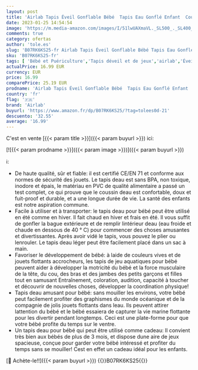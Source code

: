 ```yaml
---
layout: post
title: 'Airlab Tapis Éveil Gonflable Bébé  Tapis Eau Gonflé Enfant  Coussin Gonflable Jeu PVC Garçon Fille Plus 3 6 9 12 Mois  Cadeau Anniversaire Pâques Halloween Noël Jeux 70x50 CM'
date: 2023-01-25 14:54:54
image: 'https://m.media-amazon.com/images/I/51lwUAXmaVL._SL500_._SL400_.jpg'
comments: true
category: ofertas
author: 'tole.es'
slug: 'B07RK6KS25-fr Airlab Tapis Éveil Gonflable Bébé Tapis Eau Gonflé Enfant...'
sku: 'B07RK6KS25-fr'
tags: [ 'Bébé et Puériculture','Tapis déveil et de jeux','airlab','Éveil et jouets','🇫🇷', ]
actualPrice: 16.99 EUR
currency: EUR
price: 16.99
comparePrice: 25.19 EUR
prodname: 'Airlab Tapis Éveil Gonflable Bébé  Tapis Eau Gonflé Enfant  Coussin Gonflable Jeu PVC Garçon Fille Plus 3 6 9 12 Mois  Cadeau Anniversaire Pâques Halloween Noël Jeux 70x50 CM'
country: 'fr'
flag: '🇫🇷'
brand: 'Airlab'
buyurl: 'https://www.amazon.fr/dp/B07RK6KS25/?tag=tolees0d-21'
descuento: '32.55'
average: '16.99'
---
```


C'est en vente [{{< param title >}}]({{< param buyurl >}}) ici:

[![{{< param prodname >}}]({{< param image >}})]({{< param buyurl >}})

ℹ️:

- De haute qualité, sûr et fiable: il est certifié CE/EN 71 et conforme aux normes de sécurité des jouets. Le tapis deau est sans BPA, non toxique, inodore et épais, le matériau en PVC de qualité alimentaire a passé un test complet, ce qui prouve que le coussin deau est confortable, doux et fuit-proof et durable, et a une longue durée de vie. La santé des enfants est notre aspiration commune.
- Facile à utiliser et à transporter: le tapis deau pour bébé peut être utilisé en été comme en hiver. Il fait chaud en hiver et frais en été. Il vous suffit de gonfler la bague extérieure et de remplir lintérieur deau (eau froide et chaude en dessous de 40 ° C) pour commencer des choses amusantes et divertissantes. Après avoir vidé le tapis, vous pouvez le plier ou lenrouler. Le tapis deau léger peut être facilement placé dans un sac à main.
- Favoriser le développement de bébé: à laide de couleurs vives et de jouets flottants accrocheurs, les tapis de jeu aquatiques pour bébé peuvent aider à développer la motricité du bébé et la force musculaire de la tête, du cou, des bras et des jambes des petits garçons et filles tout en samusant Entraînement, coloration, audition, capacité à toucher et découvrir de nouvelles choses, développer la coordination physique!
- Tapis deau amusant pour bébé: sans mouiller les environs, votre bébé peut facilement profiter des graphismes du monde océanique et de la compagnie de jolis jouets flottants dans leau. Ils peuvent attirer lattention du bébé et le bébé essaiera de capturer la vie marine flottante pour les divertir pendant longtemps. Ceci est une plate-forme pour que votre bébé profite du temps sur le ventre.
- Un tapis deau pour bébé qui peut être utilisé comme cadeau: Il convient très bien aux bébés de plus de 3 mois, et dispose dune aire de jeux spacieuse, conçue pour garder votre bébé intéressé et profiter du temps sans se mouiller! Cest en effet un cadeau idéal pour les enfants.

[🛒 Achète-le!!]({{< param buyurl >}})
{{<world>}}B07RK6KS25{{</world>}}
